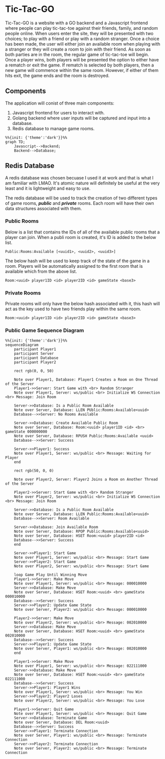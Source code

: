 # Tic-Tac-GO

Tic-Tac-GO is a website with a GO backend and a Javascript frontend where people can play 
tic-tac-toe against their friends, family, and random people online. When users enter the site, 
they will be presented with two choices; to play with a friend or play with a random stranger. Once
a choice has been made, the user will either join an available room when playing with a stranger
or they will create a room to join with their friend. As soon as both parties are in the room, the 
regular game of tic-tac-toe will begin. Once a player wins, both players will be presented the 
option to either have a rematch or exit the game. If rematch is selected by both players, then a
new game will commence within the same room. However, if either of them hits exit, the game ends 
and the room is destroyed.  

## Components

The application will conist of three main components:
1) Javascript frontend for users to interact with.
2) Golang backend where user inputs will be captured and input into a database.
3) Redis database to manage game rooms.

```mermaid
%%{init: {'theme':'dark'}}%%
graph TD;
    Javascript-->Backend;
    Backend-->Database;
```

## Redis Database

A redis database was chosen becuase I used it at work and that is what I am familiar with LMAO.
It's atomic nature will definitely be useful at the very least and it is lightweight and easy to 
use.

The redis database will be used to track the creation of two different types of game rooms, 
_**public**_ and _**private**_ rooms. Each room will have their own data structures associated with
them.

### Public Rooms

Below is a list that contains the IDs of all of the available public rooms that a player can join.
When a publi room is created, it's ID is added to the below list.

```
Public:Rooms:Available [<uuid1>, <uuid2>, <uuid3>]
```

The below hash will be used to keep track of the state of the game in a room. Players will be
automatically assigned to the first room that is available which from the above list.

```
Room:<uuid> player1ID <id> player2ID <id> gameState <base3>
```

### Private Rooms

Private rooms will only have the below hash associated with it, this hash will act as the key used
to have two friends play within the same room.

```
Room:<uuid> player1ID <id> player2ID <id> gameState <base3>
```

### Public Game Sequence Diagram

```mermaid
%%{init: {'theme':'dark'}}%%
sequenceDiagram
    participant Player1
    participant Server
    participant Database
    participant Player2

    rect rgb(0, 0, 50)

    Note over Player1, Database: Player1 Creates a Room on One Thread of the Server
    Player1->>Server: Start Game with <br> Random Stranger 
    Note over Player1, Server: ws/public <br> Initialize WS Connection <br> Message: Join Room

    Server->>Database: Is a Public Room Available
    Note over Server, Database: LLEN PUblic:Rooms:Available<uuid>
    Database-->>Server: No Rooms Available

    Server->>Database: Create Available Public Room
    Note over Server, Database: Room:<uuid> player1ID <id> <br> gameState 000000000
    Note over Server, Database: RPUSH Public:Rooms:Available <uuid>
    Database-->>Server: Success

    Server->>Player1: Success
    Note over Player1, Server: ws/public <br> Message: Waiting for Player
    end

    rect rgb(50, 0, 0) 
   
    Note over Player2, Server: Player2 Joins a Room on Another Thread of the Server

    Player2->>Server: Start Game with <br> Random Stranger 
    Note over Player2, Server: ws/public <br> Initialize WS Connection <br> Message: Join Room

    Server->>Database: Is a Public Room Available
    Note over Server, Database: LLEN Public:Rooms:Available<uuid>
    Database-->>Server: Room Available

    Server->>Database: Join Available Room
    Note over Server, Database: RPOP Public:Rooms:Available<uuid>
    Note over Server, Database: HSET Room:<uuid> player2ID <id>
    Database-->>Server: Success
    end
    
    Server->>Player1: Start Game
    Note over Player1, Server: ws/public <br> Message: Start Game
    Server->>Player2: Start Game
    Note over Player2, Server: ws/public <br> Message: Start Game

    loop Game Play Until Winning Move
    Player1->>Server: Make Move
    Note over Player1, Server: ws/public <br> Message: 000010000
    Server->>Database: Make Move
    Note over Server, Database: HSET Room:<uuid> <br> gameState 000010000
    Database-->>Server: Success
    Server->>Player2: Update Game State
    Note over Server, Player2: ws/public <br> Message: 000010000

    Player2->>Server: Make Move
    Note over Player2, Server: ws/public <br> Message: 002010000
    Server->>Database: Make Move
    Note over Server, Database: HSET Room:<uuid> <br> gameState 002010000
    Database-->>Server: Success
    Server->>Player1: Update Game State
    Note over Server, Player1: ws/public <br> Message: 002010000
    end

    Player1->>Server: Make Move
    Note over Player1, Server: ws/public <br> Message: 022111000
    Server->>Database: Make Move
    Note over Server, Database: HSET Room:<uuid> <br> gameState 022111000
    Database-->>Server: Success
    Server->>Player1: Player1 Wins
    Note over Player1, Server: ws/public <br> Message: You Win
    Server->>Player2: Player2 Loses
    Note over Player2, Server: ws/public <br> Message: You Lose

    Player1->>Server: Quit Game
    Note over Player1, Server: ws/public <br> Message: Quit Game
    Server->>Database: Terminate Game
    Note over Server, Database: DEL Room:<uuid>
    Database-->>Server: Success
    Server->>Player1: Terminate Connection
    Note over Server, Player1: ws/public <br> Message: Terminate Connection 
    Server->>Player2: Terminate Connection
    Note over Server, Player2: ws/public <br> Message: Terminate Connection 
```

